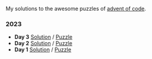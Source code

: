My solutions to the awesome puzzles of [advent of code](https://adventofcode.com/about).

### 2023
- **Day 3** [Solution](https://github.com/LennartH/advent-of-code/blob/main/2023/src/day-01_trebuchet-calibration/index.ts) / [Puzzle](https://adventofcode.com/2023/day/3)
- **Day 2** [Solution](https://github.com/LennartH/advent-of-code/blob/main/2023/src/day-02_cube-conundrum/index.ts) / [Puzzle](https://adventofcode.com/2023/day/2)
- **Day 1** [Solution](https://github.com/LennartH/advent-of-code/blob/main/2023/src/day-01_trebuchet-calibration/index.ts) / [Puzzle](https://adventofcode.com/2023/day/1)
